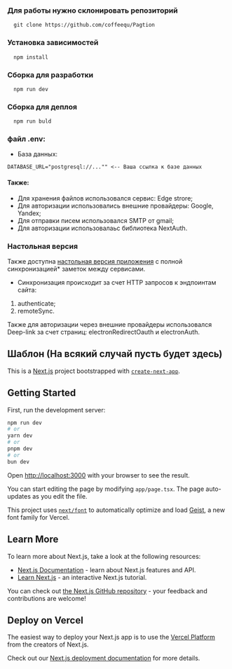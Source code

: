 
### Для работы нужно склонировать репозиторий
```
  git clone https://github.com/coffeequ/Pagtion
```
### Установка зависимостей
```
  npm install
```

### Сборка для разработки
```
  npm run dev
```

### Сборка для деплоя
```
  npm run buld
```

### файл .env:

- База данных: 
```
DATABASE_URL="postgresql://..."" <-- Ваша ссылка к базе данных
```
#### Также: 
- Для хранения файлов использовался сервис: Edge strore;
- Для авторизации использовались внешние провайдеры: Google, Yandex;
- Для отправки писем использовался SMTP от gmail;
- Для авторизации использовалаьс библиотека NextAuth.

### Настольная версия
Также доступна [настольная версия приложения](https://github.com/coffeequ/PagtionDesktop) с полной синхронизацией* заметок между сервисами.

* Синхронизация происходит за счет HTTP запросов к эндпоинтам сайта:
1. authenticate;
2. remoteSync.

Также для авторизации через внешние провайдеры использовался Deep-link за счет страниц: electronRedirectOauth и electronAuth.

## Шаблон (На всякий случай пусть будет здесь)
This is a [Next.js](https://nextjs.org) project bootstrapped with [`create-next-app`](https://nextjs.org/docs/app/api-reference/cli/create-next-app).

## Getting Started

First, run the development server:

```bash
npm run dev
# or
yarn dev
# or
pnpm dev
# or
bun dev
```

Open [http://localhost:3000](http://localhost:3000) with your browser to see the result.

You can start editing the page by modifying `app/page.tsx`. The page auto-updates as you edit the file.

This project uses [`next/font`](https://nextjs.org/docs/app/building-your-application/optimizing/fonts) to automatically optimize and load [Geist](https://vercel.com/font), a new font family for Vercel.

## Learn More

To learn more about Next.js, take a look at the following resources:

- [Next.js Documentation](https://nextjs.org/docs) - learn about Next.js features and API.
- [Learn Next.js](https://nextjs.org/learn) - an interactive Next.js tutorial.

You can check out [the Next.js GitHub repository](https://github.com/vercel/next.js) - your feedback and contributions are welcome!

## Deploy on Vercel

The easiest way to deploy your Next.js app is to use the [Vercel Platform](https://vercel.com/new?utm_medium=default-template&filter=next.js&utm_source=create-next-app&utm_campaign=create-next-app-readme) from the creators of Next.js.

Check out our [Next.js deployment documentation](https://nextjs.org/docs/app/building-your-application/deploying) for more details.
